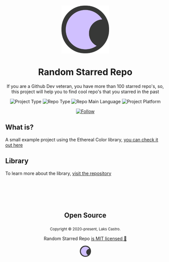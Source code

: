 <p align="center">
  <img src="./public/favicon.png" width="150">
  <h1 align="center">Random Starred Repo</h1>
  <p align="center">If you are a Github Dev veteran, you have more than 100 starred repo's, so, this project will help you to find cool repo's that you starred in the past</p>
  <p align="center">
    <img src="https://img.shields.io/badge/type-project-success" alt="Project Type" />
    <img src="https://img.shields.io/badge/bundler-parcel-orange" alt="Repo Type" />
    <img src="https://img.shields.io/badge/language-typescript-blue" alt="Repo Main Language" />
    <img src="https://img.shields.io/badge/platform-web-orange" alt="Project Platform" />
  </p>
  <p align="center">
    <a href="https://www.linkedin.com/in/laks-castro-9ab09a18b/" target="_blank">
      <img src="https://img.shields.io/twitter/url?label=Connect%20%40LaksCastro&logo=linkedin&url=https%3A%2F%2Fwww.twitter.com%2Flakscastro%2F" alt="Follow" />
    </a>
  </p>
</p>

## What is?
A small example project using the Ethereal Color library, [you can check it out here](https://lakscastro.github.io/endless-gradients)

## Library
To learn more about the library, [visit the repository](https://github.com/LaksCastro/ethereal-color)

<br>
<br>
<br>
<br>

<h2 align="center">
  Open Source
</h2>
<p align="center">
  <sub>Copyright © 2020-present, Laks Castro.</sub>
</p>
<p align="center">Random Starred Repo <a href="https://github.com/LaksCastro/endless-gradients/blob/master/LICENSE.md">is MIT licensed 💖</a></p>
<p align="center">
  <img src="./public/favicon.png" width="35" />
</p>

